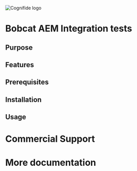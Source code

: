 ![Cognifide logo](http://cognifide.github.io/images/cognifide-logo.png)

# Bobcat AEM Integration tests

## Purpose

## Features

## Prerequisites

## Installation

## Usage

# Commercial Support

# More documentation
